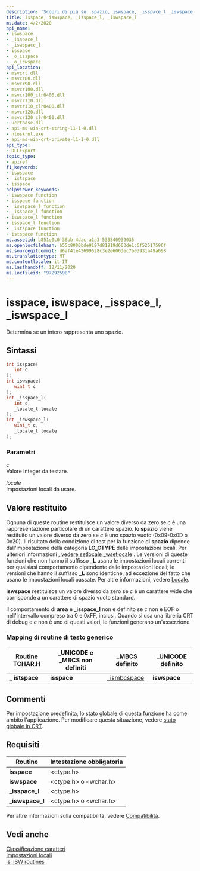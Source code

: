 ```yaml
---
description: 'Scopri di più su: spazio, iswspace, _isspace_l _iswspace_l'
title: isspace, iswspace, _isspace_l, _iswspace_l
ms.date: 4/2/2020
api_name:
- iswspace
- _isspace_l
- _iswspace_l
- isspace
- _o_isspace
- _o_iswspace
api_location:
- msvcrt.dll
- msvcr80.dll
- msvcr90.dll
- msvcr100.dll
- msvcr100_clr0400.dll
- msvcr110.dll
- msvcr110_clr0400.dll
- msvcr120.dll
- msvcr120_clr0400.dll
- ucrtbase.dll
- api-ms-win-crt-string-l1-1-0.dll
- ntoskrnl.exe
- api-ms-win-crt-private-l1-1-0.dll
api_type:
- DLLExport
topic_type:
- apiref
f1_keywords:
- iswspace
- _istspace
- isspace
helpviewer_keywords:
- iswspace function
- isspace function
- _iswspace_l function
- _isspace_l function
- iswspace_l function
- isspace_l function
- _istspace function
- istspace function
ms.assetid: b851e0c0-36bb-4dac-a1a3-533540939035
ms.openlocfilehash: b55c8000bde9197d81919d663de1c6f52517596f
ms.sourcegitcommit: d6af41e42699628c3e2e6063ec7b03931a49a098
ms.translationtype: MT
ms.contentlocale: it-IT
ms.lasthandoff: 12/11/2020
ms.locfileid: "97292598"
---
```

# <a name="isspace-iswspace-_isspace_l-_iswspace_l"></a>isspace, iswspace, _isspace_l, _iswspace_l

Determina se un intero rappresenta uno spazio.

## <a name="syntax"></a>Sintassi

```C
int isspace(
   int c
);
int iswspace(
   wint_t c
);
int _isspace_l(
   int c,
   _locale_t locale
);
int _iswspace_l(
   wint_t c,
   _locale_t locale
);
```

### <a name="parameters"></a>Parametri

*c*<br/>
Valore Integer da testare.

*locale*<br/>
Impostazioni locali da usare.

## <a name="return-value"></a>Valore restituito

Ognuna di queste routine restituisce un valore diverso da zero se *c* è una rappresentazione particolare di un carattere spazio. **lo spazio** viene restituito un valore diverso da zero se *c* è uno spazio vuoto (0x09-0x0D o 0x20). Il risultato della condizione di test per la funzione di **spazio** dipende dall'impostazione della categoria **LC_CTYPE** delle impostazioni locali. Per ulteriori informazioni [, vedere setlocale _wsetlocale](setlocale-wsetlocale.md) . Le versioni di queste funzioni che non hanno il suffisso **_L** usano le impostazioni locali correnti per qualsiasi comportamento dipendente dalle impostazioni locali; le versioni che hanno il suffisso **_L** sono identiche, ad eccezione del fatto che usano le impostazioni locali passate. Per altre informazioni, vedere [Locale](../../c-runtime-library/locale.md).

**iswspace** restituisce un valore diverso da zero se *c* è un carattere wide che corrisponde a un carattere di spazio vuoto standard.

Il comportamento di **area** e **_isspace_l** non è definito se *c* non è EOF o nell'intervallo compreso tra 0 e 0xFF, inclusi. Quando si usa una libreria CRT di debug e *c* non è uno di questi valori, le funzioni generano un'asserzione.

### <a name="generic-text-routine-mappings"></a>Mapping di routine di testo generico

|Routine TCHAR.H|_UNICODE e _MBCS non definiti|_MBCS definito|_UNICODE definito|
|---------------------|------------------------------------|--------------------|-----------------------|
|**_** **istspace**|**isspace**|[_ismbcspace](ismbcgraph-functions.md)|**iswspace**|

## <a name="remarks"></a>Commenti

Per impostazione predefinita, lo stato globale di questa funzione ha come ambito l'applicazione. Per modificare questa situazione, vedere [stato globale in CRT](../global-state.md).

## <a name="requirements"></a>Requisiti

|Routine|Intestazione obbligatoria|
|-------------|---------------------|
|**isspace**|\<ctype.h>|
|**iswspace**|\<ctype.h> o \<wchar.h>|
|**_isspace_l**|\<ctype.h>|
|**_iswspace_l**|\<ctype.h> o \<wchar.h>|

Per altre informazioni sulla compatibilità, vedere [Compatibilità](../../c-runtime-library/compatibility.md).

## <a name="see-also"></a>Vedi anche

[Classificazione caratteri](../../c-runtime-library/character-classification.md)<br/>
[Impostazioni locali](../../c-runtime-library/locale.md)<br/>
[is, ISW routines](../../c-runtime-library/is-isw-routines.md)<br/>
